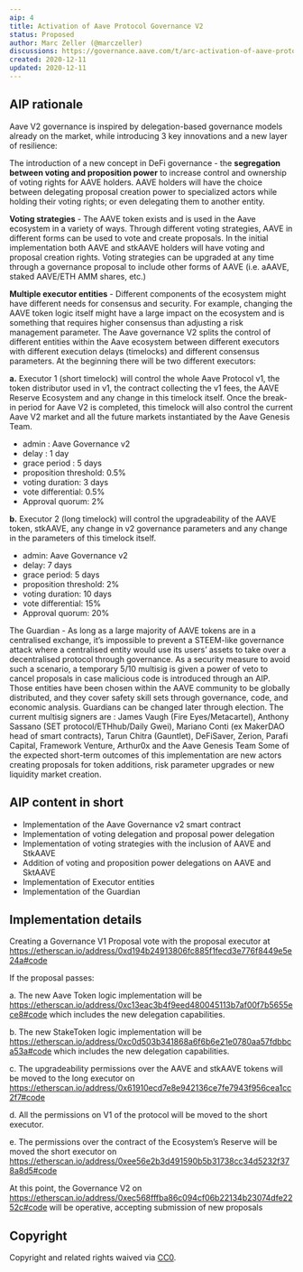 ```yaml
---
aip: 4
title: Activation of Aave Protocol Governance V2
status: Proposed
author: Marc Zeller (@marczeller)
discussions: https://governance.aave.com/t/arc-activation-of-aave-protocol-governance-v2/1717
created: 2020-12-11
updated: 2020-12-11
---
```


## AIP rationale

Aave V2 governance is inspired by delegation-based governance models already on the market, while introducing 3 key innovations and a new layer of resilience:

The introduction of a new concept in DeFi governance - the **segregation between voting and proposition power** to increase control and ownership of voting rights for AAVE holders.
AAVE holders will have the choice between delegating proposal creation power to specialized actors while holding their voting rights; or even delegating them to another entity.

**Voting strategies** - The AAVE token exists and is used in the Aave ecosystem in a variety of ways. Through different voting strategies, AAVE in different forms can be used to vote and create proposals. In the initial implementation both AAVE and stkAAVE holders will have voting and proposal creation rights. Voting strategies can be upgraded at any time through a governance proposal to include other forms of AAVE (i.e. aAAVE, staked AAVE/ETH AMM shares, etc.)

**Multiple executor entities** - Different components of the ecosystem might have different needs for consensus and security. For example, changing the AAVE token logic itself might have a large impact on the ecosystem and is something that requires higher consensus than adjusting a risk management parameter. The Aave governance V2 splits the control of different entities within the Aave ecosystem between different executors with different execution delays (timelocks) and different consensus parameters. At the beginning there will be two different executors:

**a.** Executor 1 (short timelock) will control the whole Aave Protocol v1, the token distributor used in v1, the contract collecting the v1 fees, the AAVE Reserve Ecosystem and any change in this timelock itself. Once the break-in period for Aave V2 is completed, this timelock will also control the current Aave V2 market and all the future markets instantiated by the Aave Genesis Team.

- admin : Aave Governance v2
- delay : 1 day
- grace period : 5 days
- proposition threshold: 0.5%
- voting duration: 3 days
- vote differential: 0.5%
- Approval quorum: 2%

**b.** Executor 2 (long timelock) will control the upgradeability of the AAVE token, stkAAVE, any change in v2 governance parameters and any change in the parameters of this timelock itself.

- admin: Aave Governance v2
- delay: 7 days
- grace period: 5 days
- proposition threshold: 2%
- voting duration: 10 days
- vote differential: 15%
- Approval quorum: 20%

The Guardian - As long as a large majority of AAVE tokens are in a centralised exchange, it’s impossible to prevent a STEEM-like governance attack where a centralised entity would use its users’ assets to take over a decentralised protocol through governance. As a security measure to avoid such a scenario, a temporary 5/10 multisig is given a power of veto to cancel proposals in case malicious code is introduced through an AIP. Those entities have been chosen within the AAVE community to be globally distributed, and they cover safety skill sets through governance, code, and economic analysis. Guardians can be changed later through election.
The current multisig signers are : James Vaugh (Fire Eyes/Metacartel), Anthony Sassano (SET protocol/ETHhub/Daily Gwei), Mariano Conti (ex MakerDAO head of smart contracts), Tarun Chitra (Gauntlet), DeFiSaver, Zerion, Parafi Capital, Framework Venture, Arthur0x and the Aave Genesis Team
Some of the expected short-term outcomes of this implementation are new actors creating proposals for token additions, risk parameter upgrades or new liquidity market creation.

## AIP content in short

- Implementation of the Aave Governance v2 smart contract
- Implementation of voting delegation and proposal power delegation
- Implementation of voting strategies with the inclusion of AAVE and StkAAVE
- Addition of voting and proposition power delegations on AAVE and SktAAVE
- Implementation of Executor entities
- Implementation of the Guardian


## Implementation details

Creating a Governance V1 Proposal vote with the proposal executor at https://etherscan.io/address/0xd194b24913806fc885f1fecd3e776f8449e5e24a#code

If the proposal passes:

a. The new Aave Token logic implementation will be https://etherscan.io/address/0xc13eac3b4f9eed480045113b7af00f7b5655ece8#code which includes the new delegation capabilities.

b. The new StakeToken logic implementation will be https://etherscan.io/address/0xc0d503b341868a6f6b6e21e0780aa57fdbbca53a#code which includes the new delegation capabilities.

c. The upgradeability permissions over the AAVE and stkAAVE tokens will be moved to the long executor on https://etherscan.io/address/0x61910ecd7e8e942136ce7fe7943f956cea1cc2f7#code

d. All the permissions on V1 of the protocol will be moved to the short executor.

e. The permissions over the contract of the Ecosystem’s Reserve will be moved the short executor on https://etherscan.io/address/0xee56e2b3d491590b5b31738cc34d5232f378a8d5#code

At this point, the Governance V2 on https://etherscan.io/address/0xec568fffba86c094cf06b22134b23074dfe2252c#code  will be operative, accepting submission of new proposals
  
## Copyright

Copyright and related rights waived via [CC0](https://creativecommons.org/publicdomain/zero/1.0/).
